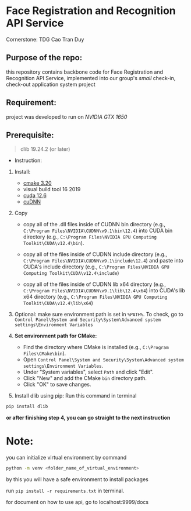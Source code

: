 Face Registration and Recognition API Service
===
Cornerstone: TDG Cao Tran Duy

## Purpose of the repo:
this repository contains backbone code for Face Registration and Recognition API Service, implemented into our group's *small* check-in, check-out application system project

## Requirement:
project was developed to run on *NVIDIA GTX 1650*

## Prerequisite:
>dlib 19.24.2 (or later)
* Instruction:
1. Install:
    - [cmake 3.20](https://cmake.org/files/v3.20/) 
    - visual build tool 16 2019
    - [cuda 12.6](https://developer.nvidia.com/cuda-toolkit-archive)
    - [cuDNN](https://developer.nvidia.com/cudnn-9-1-0-download-archive)
2. Copy
    - copy all of the .dll files inside of CUDNN bin directory (e.g., `C:\Program Files\NVIDIA\CUDNN\v9.1\bin\12.4`) into CUDA bin directory (e.g., `C:\Program Files\NVIDIA GPU Computing Toolkit\CUDA\v12.4\bin`).

    - copy all of the files inside of CUDNN include directory (e.g., `C:\Program Files\NVIDIA\CUDNN\v9.1\include\12.4`) and paste into CUDA's include directory (e.g., `C:\Program Files\NVIDIA GPU Computing Toolkit\CUDA\v12.4\include`)

    - copy all of the files inside of CUDNN lib x64 directory (e.g., `C:\Program Files\NVIDIA\CUDNN\v9.1\lib\12.4\x64`) into CUDA's lib x64 directory (e.g., `C:\Program Files\NVIDIA GPU Computing Toolkit\CUDA\v12.4\lib\x64`)
3. Optional: make sure environment path is set in ``%PATH%``. To check, go to `Control Panel\System and Security\System\Advanced system settings\Environment Variables`
4. **Set environment path for CMake:**
    - Find the directory where CMake is installed (e.g., `C:\Program Files\CMake\bin`).
    - Open `Control Panel\System and Security\System\Advanced system settings\Environment Variables`.
    - Under "System variables", select `Path` and click "Edit".
    - Click "New" and add the CMake `bin` directory path.
    - Click "OK" to save changes.

5. Install dlib using pip: Run this command in terminal 
```bash
pip install dlib
```

**or after finishing step 4, you can go straight to the next instruction**


# Note: 
you can initialize virtual environment by command 
```bash
python -m venv <folder_name_of_virtual_environment>
```
by this you will have a safe environment to install packages 

run ``pip install -r requirements.txt`` in terminal.

for document on how to use api, go to localhost:9999/docs 
